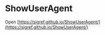 # ShowUserAgent

Open [https://sigref.github.io/ShowUserAgent/](https://sigref.github.io/ShowUserAgent/)
